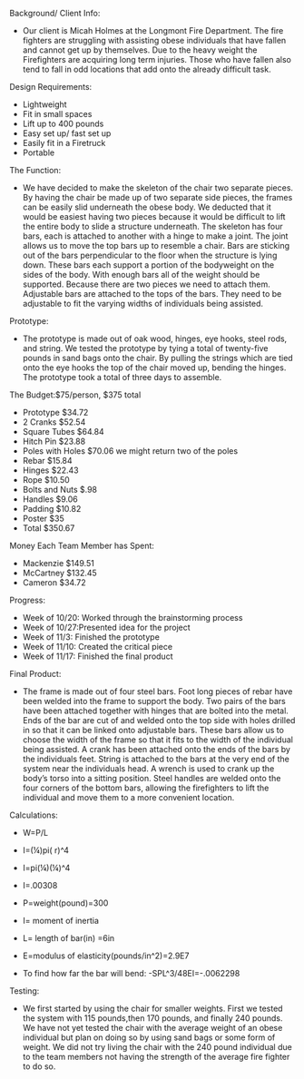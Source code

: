 Background/ Client Info:

 * Our client is Micah Holmes at the Longmont Fire Department. The fire fighters are struggling with assisting obese individuals that have fallen and cannot get up by themselves. Due to the heavy weight the Firefighters are acquiring long term injuries. Those who have fallen also tend to fall in odd locations that add onto the already difficult task.

Design Requirements:

 * Lightweight
 * Fit in small spaces
 * Lift up to 400 pounds
 * Easy set up/ fast set up
 * Easily fit in a Firetruck
 * Portable

The Function:

 * We have decided to make the skeleton of the chair two separate pieces. By having the chair be made up of two separate side pieces, the frames can be easily slid underneath the obese body. We deducted that it would be easiest having two pieces because it would be difficult to lift the entire body to slide a structure underneath. The skeleton has four bars, each is attached to another with a hinge to make a joint. The joint allows us to move the top bars up to resemble a chair. Bars are sticking out of the bars perpendicular to the floor when the structure is lying down. These bars each support a portion of the bodyweight on the sides of the body. With enough bars all of the weight should be supported. Because there are two pieces we need to attach them. Adjustable bars are attached to the tops of the bars. They need to be adjustable to fit the varying widths of individuals being assisted.

Prototype:

 * The prototype is made out of oak wood, hinges, eye hooks, steel rods,
and string. We tested the prototype by tying a total of twenty-five
pounds in sand bags onto the chair. By pulling the strings which are
tied onto the eye hooks the top of the chair moved up, bending the
hinges. The prototype took a total of three days to assemble.

The Budget:$75/person, $375 total

 * Prototype $34.72
 * 2 Cranks $52.54
 * Square Tubes $64.84
 * Hitch Pin $23.88
 * Poles with Holes $70.06 we might return two of the poles
 * Rebar $15.84
 * Hinges $22.43
 * Rope $10.50
 * Bolts and Nuts $.98
 * Handles $9.06
 * Padding $10.82
 * Poster $35
 * Total $350.67



Money Each Team Member has Spent:

 * Mackenzie $149.51
 * McCartney $132.45
 * Cameron $34.72

Progress:

 * Week of 10/20: Worked through the brainstorming process
 * Week of 10/27:Presented idea for the project
 * Week of 11/3: Finished the prototype
 * Week of 11/10: Created the critical piece
 * Week of 11/17: Finished the final product

Final Product:

 * The frame is made out of four steel bars. Foot long pieces of rebar have been welded into the frame to support the body. Two pairs of the bars have been attached together with hinges that are bolted into the metal. Ends of the bar are cut of and welded onto the top side with holes drilled in so that it can be linked onto adjustable bars. These bars allow us to choose the width of the frame so that it fits to the width of the individual being assisted. A crank has been attached onto the ends of the bars by the individuals feet. String is attached to the bars at the very end of the system near the individuals head. A wrench is used to crank up the body’s torso into a sitting position. Steel handles are welded onto the four corners of the bottom bars, allowing the firefighters to lift the individual and move them to a more convenient location.

Calculations:

 * W=P/L
 * I=(¼)pi( r)^4
 * I=pi(¼)(¼)^4
 * I=.00308
 * P=weight(pound)=300
 * I= moment of inertia
 * L= length of bar(in) =6in
 * E=modulus of elasticity(pounds/in^2)=2.9E7

 * To find how far the bar will bend: -SPL^3/48EI=-.0062298

Testing:

 * We first started by using the chair for smaller weights. First we tested the system with 115 pounds,then 170 pounds, and finally 240 pounds. We have not yet tested the chair with the average weight of an obese individual but plan on doing so by using sand bags or some form of weight. We did not try living the chair with the 240 pound individual due to the team members not having the strength of the average fire fighter to do so.
